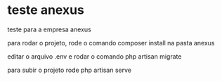 # teste anexus
teste para a empresa anexus

para rodar o projeto, rode o comando composer install na pasta anexus

editar o arquivo .env e rodar o comando php artisan migrate

para subir o projeto rode php artisan serve

